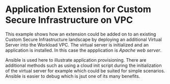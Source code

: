 # Application Extension for Custom Secure Infrastructure on VPC

This example shows how an extension could be added on to an existing Custom Secure Infrastructure landscape by deploying an additional 
Virtual Server into the Workload VPC.  The virtual server is initialized and an application is installed.  In this case the appplication
is *Apache web server*.

Ansible is used here to illustrate application provisioning.  There are additional methods such as using a cloud init script during the 
initialization of the virtual server for example which could be suited for simple scenarios.  Ansible is easier to debug which is jsut one of
its many benefits.
